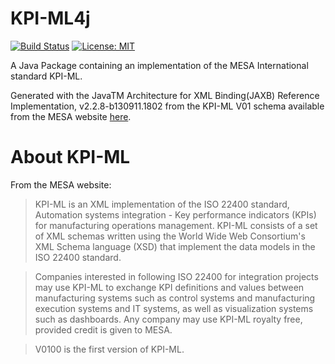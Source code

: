 # KPI-ML4j

[![Build Status](https://travis-ci.org/jpdillingham/KPI-ML4j.svg?branch=master)](https://travis-ci.org/jpdillingham/KPI-ML4j)
[![License: MIT](https://img.shields.io/badge/License-MIT-blue.svg)](https://github.com/jpdillingham/KPI-ML.NET/blob/master/LICENSE)

A Java Package containing an implementation of the MESA International standard KPI-ML.

Generated with the JavaTM Architecture for XML Binding(JAXB) Reference Implementation, v2.2.8-b130911.1802 from the KPI-ML V01 schema available from the MESA website [here](https://services.mesa.org/ResourceLibrary/ShowResource/8c814090-51b7-476c-8e64-3d0b3ae7ced2).

# About KPI-ML

From the MESA website:

> KPI-ML is an XML implementation of the ISO 22400 standard, Automation systems integration - Key performance indicators (KPIs) for manufacturing operations management.  KPI-ML consists of a set of XML schemas written using the World Wide Web Consortium's XML Schema language (XSD) that implement the data models in the ISO 22400 standard.

> Companies interested in following ISO 22400 for integration projects may use KPI-ML to exchange KPI definitions and values between manufacturing systems such as control systems and manufacturing execution systems and IT systems, as well as visualization systems such as dashboards. Any company may use KPI-ML royalty free, provided credit is given to MESA.

> V0100 is the first version of KPI-ML.